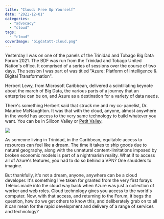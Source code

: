 ```yaml
---
title: "Cloud: Free Up Yourself"
date: "2021-12-01"
categories: 
  - "advocacy"
  - "cloud"
tags: 
  - "cloud"
coverImage: "bigdatatt-cloud.png"
---
```


Yesterday I was on one of the panels of the Trinidad and Tobago Big Data Forum 2021. The BDF was run from the Trinidad and Tobago United Nation's office. It comprised of a series of sessions over the course of two days. The session I was part of was titled "Azure: Platform of Intelligence & Digital Transformation".

Herbert Lewy, from Microsoft Caribbean, delivered a scintillating keynote about the march of Big Data, the various parts of a journey that an enterprise can be on, and Azure as a destination for a variety of data needs.

There's something Herbert said that struck me and my co-panelist, Dr. Maurice McNaughton. It was that with the cloud, anyone, almost anywhere in the world has access to the very same technology to build whatever you want. You can be in Silicon Valley or [Petit Valley](https://www.google.com/maps/place/Petit+Valley/@10.7019619,-61.5599801,14z/data=!3m1!4b1!4m5!3m4!1s0x8c3608f06a507cff:0xd9d3cdf690602cdc!8m2!3d10.701232!4d-61.5471829).

[![](https://irwinium.files.wordpress.com/2021/12/image.png?w=755)](https://irwinium.files.wordpress.com/2021/12/image.png)

As someone living in Trinidad, in the Caribbean, equitable access to resources can feel like a dream. The time it takes to ship goods due to natural geography, along with the unnatural content-limitations imposed by broken economic models is part of a nightmarish reality. What if to access all of Azure's features, you had to do so behind a VPN? One shudders to imagine.

But thankfully, it's not a dream, anyone, anywhere can be a cloud developer. It's something I've taken for granted from the very first forays Teleios made into the cloud way back when Azure was just a collection of worker and web roles. Cloud technology gives you access to the world's computer. Now, with that access, and returning to the Forum, it begs the question, how do we get others to know this, and deliberately grab on to all it can mean for the rapid development and delivery of a range of services and technology?
